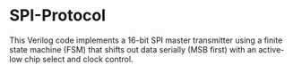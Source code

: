 # SPI-Protocol
This Verilog code implements a 16-bit SPI master transmitter using a finite state machine (FSM) that shifts out data serially (MSB first) with an active-low chip select and clock control.

